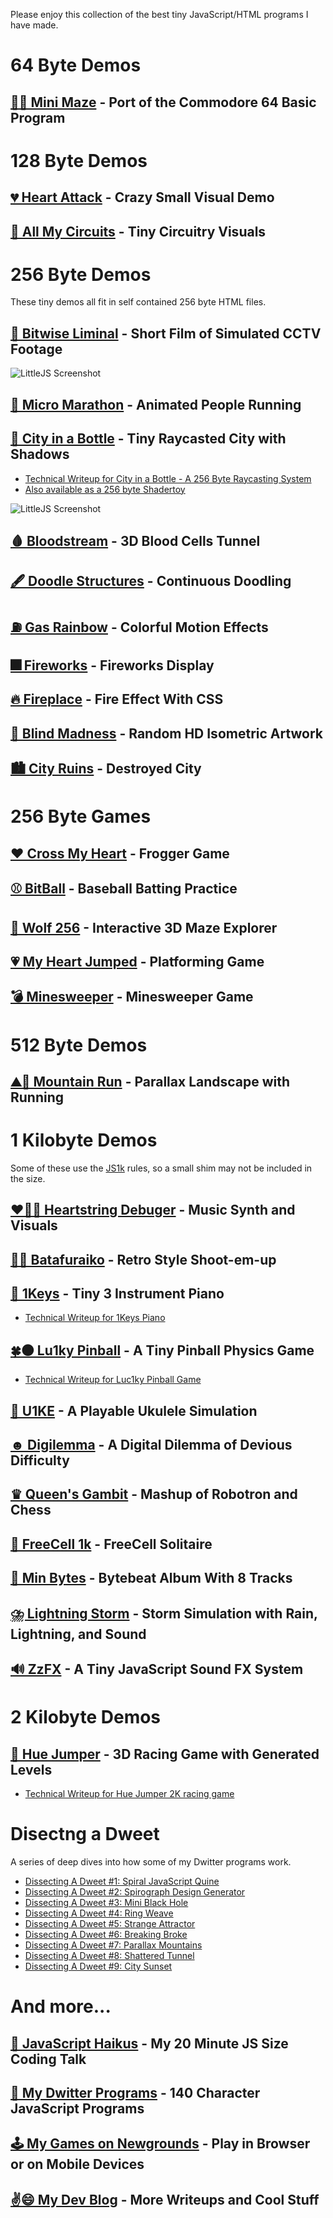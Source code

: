 Please enjoy this collection of the best tiny JavaScript/HTML programs I have made.

# 64 Byte Demos

## [🚶‍♂️ Mini Maze](64B/MiniMaze) - Port of the Commodore 64 Basic Program 

# 128 Byte Demos

## [💔 Heart Attack](128B/HeartAttack) - Crazy Small Visual Demo
## [🔌 All My Circuits](128B/AllMyCircuits) - Tiny Circuitry Visuals

# 256 Byte Demos

These tiny demos all fit in self contained 256 byte HTML files.

## [📼 Bitwise Liminal](256B/BitwiseLiminal/index.html) - Short Film of Simulated CCTV Footage
![LittleJS Screenshot](256B/BitwiseLiminal/screenshot.gif)
## [🏃 Micro Marathon](256B/MicroMarathon) - Animated People Running
## [🌆 City in a Bottle](256B/CityInABottle) - Tiny Raycasted City with Shadows
- [Technical Writeup for City in a Bottle - A 256 Byte Raycasting System](https://frankforce.com/city-in-a-bottle-a-256-byte-raycasting-system/)
- [Also available as a 256 byte Shadertoy](https://www.shadertoy.com/view/7dccRj)

![LittleJS Screenshot](256B/CityInABottle/screenshot.gif)
## [🩸 Bloodstream](256B/Bloodstream) - 3D Blood Cells Tunnel
## [🖋️ Doodle Structures](256B/DoodleStructures) - Continuous Doodling
## [⛽ Gas Rainbow](256B/GasRainbow) - Colorful Motion Effects
## [🎆 Fireworks](256B/Fireworks) - Fireworks Display
## [🔥 Fireplace](256B/Fireplace) - Fire Effect With CSS
## [🔮 Blind Madness](256B/BlindMadness) - Random HD Isometric Artwork
## [🏙️ City Ruins](256B/CityRuins) - Destroyed City
# 256 Byte Games

## [❤️ Cross My Heart](games/CrossMyHeart) - Frogger Game
## [⚾ BitBall](games/BitBall) - Baseball Batting Practice
## [🐺 Wolf 256](games/Wolf256) - Interactive 3D Maze Explorer
## [💗 My Heart Jumped](games/MyHeartJumped) - Platforming Game
## [💣 Minesweeper](games/Minisweeper) - Minesweeper Game

# 512 Byte Demos

## [⛰️🏃 Mountain Run](512B/MountainRun) - Parallax Landscape with Running

# 1 Kilobyte Demos

Some of these use the [JS1k](https://js1k.com) rules, so a small shim may not be included in the size.

## [❤️🎻🐛 Heartstring Debuger](1K/HeartstringDebugger) - Music Synth and Visuals
## [🦋🌌 Batafuraiko](1K/Batafuraiko) - Retro Style Shoot-em-up
## [🎹 1Keys](https://killedbyapixel.github.io/1Keys) - Tiny 3 Instrument Piano
- [Technical Writeup for 1Keys Piano](https://frankforce.com/1keys-how-i-made-a-keyboard-in-only-1kb-of-javascript/)

## [🍀⚫ Lu1ky Pinball](1K/Lu1kyPinball) - A Tiny Pinball Physics Game
- [Technical Writeup for Luc1ky Pinball Game](https://frankforce.com/lu1ky-pinball-code-deep-dive/)

## [🎻 U1KE](1K/U1KE) - A Playable Ukulele Simulation
## [☻ Digilemma](1K/Digilemma) - A Digital Dilemma of Devious Difficulty
## [♛ Queen's Gambit](1K/QueensGambit) - Mashup of Robotron and Chess
## [🎴 FreeCell 1k](1K/FreeCell1k) - FreeCell Solitaire
## [🚀 Min Bytes](1K/MinBytes) - Bytebeat Album With 8 Tracks
## [⛈️ Lightning Storm](1K/LightningStorm) - Storm Simulation with Rain, Lightning, and Sound
## [🔊 ZzFX](1K/ZzFX) - A Tiny JavaScript Sound FX System

# 2 Kilobyte Demos

## [🌲 Hue Jumper](https://killedbyapixel.github.io/HueJumper2k/) - 3D Racing Game with Generated Levels
- [Technical Writeup for Hue Jumper 2K racing game](https://frankforce.com/how-i-made-a-3d-game-in-only-2k-of-javascript/)

# Disectng a Dweet

A series of deep dives into how some of my Dwitter programs work.

- [Dissecting A Dweet #1: Spiral JavaScript Quine](https://frankforce.com/disceting-a-dweet-spiral-quine/)
- [Dissecting A Dweet #2: Spirograph Design Generator](https://frankforce.com/dissecting-a-dweet-spirograph-design-generator/)
- [Dissecting A Dweet #3: Mini Black Hole](https://frankforce.com/dissecting-a-dweet-black-hole/)
- [Dissecting A Dweet #4: Ring Weave](https://frankforce.com/dissecting-a-dweet-ring-weave/)
- [Dissecting A Dweet #5: Strange Attractor](https://frankforce.com/dissecting-a-dweet-lorenz-attractor/)
- [Dissecting A Dweet #6: Breaking Broke](https://frankforce.com/dissecting-a-dweet-breaking-broke/)
- [Dissecting A Dweet #7: Parallax Mountains](https://frankforce.com/dissecting-a-dweet-parallax-mountains/)
- [Dissecting A Dweet #8: Shattered Tunnel](https://frankforce.com/dissecting-a-dweet-8-shattered-tunnel/)
- [Dissecting A Dweet #9: City Sunset](https://frankforce.com/dissecting-a-dweet-9-city-sunset/)

# And more...

## [💾 JavaScript Haikus](https://youtu.be/HV7Dmo277Rs?si=BosCO8THeLqZpgKt) - My 20 Minute JS Size Coding Talk
## [👾 My Dwitter Programs](https://dweetview.3d2k.com/?user=KilledByAPixel&awesome=1) - 140 Character JavaScript Programs
## [🕹️ My Games on Newgrounds](https://killedbyapixel.newgrounds.com/) - Play in Browser or on Mobile Devices
## [✌️😄 My Dev Blog](https://frankforce.com/) - More Writeups and Cool Stuff
